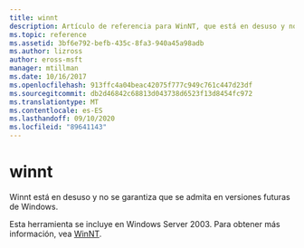 ```yaml
---
title: winnt
description: Artículo de referencia para WinNT, que está en desuso y no se garantiza que se admita en versiones futuras de Windows.
ms.topic: reference
ms.assetid: 3bf6e792-befb-435c-8fa3-940a45a98adb
ms.author: lizross
author: eross-msft
manager: mtillman
ms.date: 10/16/2017
ms.openlocfilehash: 913ffc4a04beac42075f777c949c761c447d23df
ms.sourcegitcommit: db2d46842c68813d043738d6523f13d8454fc972
ms.translationtype: MT
ms.contentlocale: es-ES
ms.lasthandoff: 09/10/2020
ms.locfileid: "89641143"
---
```

# <a name="winnt"></a>winnt



Winnt está en desuso y no se garantiza que se admita en versiones futuras de Windows.

Esta herramienta se incluye en Windows Server 2003. Para obtener más información, vea [WinNT](/previous-versions/orphan-topics/ws.10/cc755763(v=ws.10)).
